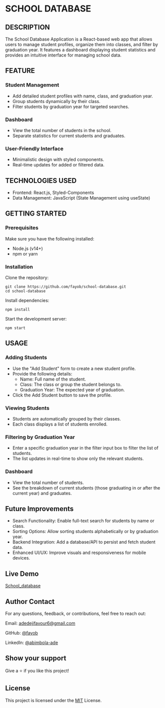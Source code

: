 # SCHOOL DATABASE

## DESCRIPTION
The School Database Application is a React-based web app that allows users to manage student profiles, organize them into classes, and filter by graduation year. It features a dashboard displaying student statistics and provides an intuitive interface for managing school data.

## FEATURE
### Student Management
- Add detailed student profiles with name, class, and graduation year.
- Group students dynamically by their class.
- Filter students by graduation year for targeted searches.

### Dashboard
- View the total number of students in the school.
- Separate statistics for current students and graduates.

### User-Friendly Interface
- Minimalistic design with styled components.
- Real-time updates for added or filtered data.

## TECHNOLOGIES USED
- Frontend: React.js, Styled-Components
- Data Management: JavaScript (State Management using useState)

## GETTING STARTED
### Prerequisites
Make sure you have the following installed:

- Node.js (v14+)
- npm or yarn

### Installation
Clone the repository:

``` 
git clone https://github.com/fayob/school-database.git 
cd school-database
```

Install dependencies:

``` 
npm install 
```

Start the development server:

``` 
npm start 
```

## USAGE
### Adding Students
- Use the "Add Student" form to create a new student profile.
- Provide the following details:
    - Name: Full name of the student.
    - Class: The class or group the student belongs to.
    - Graduation Year: The expected year of graduation.
- Click the Add Student button to save the profile.

### Viewing Students
- Students are automatically grouped by their classes.
- Each class displays a list of students enrolled.

### Filtering by Graduation Year
- Enter a specific graduation year in the filter input box to filter the list of students.
- The list updates in real-time to show only the relevant students.

### Dashboard
- View the total number of students.
- See the breakdown of current students (those graduating in or after the current year) and graduates.

## Future Improvements
- Search Functionality: Enable full-text search for students by name or class.
- Sorting Options: Allow sorting students alphabetically or by graduation year.
- Backend Integration: Add a database/API to persist and fetch student data.
- Enhanced UI/UX: Improve visuals and responsiveness for mobile devices.

## Live Demo

[School_database](https://fayob.github.io/school-database)

## Author Contact
For any questions, feedback, or contributions, feel free to reach out:

Email: [adedejifavour6@gmail.com](adedejifavour6@gmail.com)

GitHub: [@fayob](https://github.com/fayob)

LinkedIn: [@abimbola-ade](https://www.linkedin.com/in/abimbola-ade)

## Show your support

Give a ⭐️ if you like this project!

## License
This project is licensed under the [MIT](#) License.